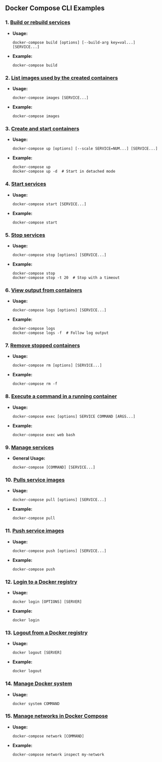## Docker Compose CLI Examples

### 1. [Build or rebuild services](https://docs.docker.com/compose/reference/build/)
- **Usage:**
  ```shell
  docker-compose build [options] [--build-arg key=val...] [SERVICE...]
  ```
- **Example:**
  ```shell
  docker-compose build
  ```

### 2. [List images used by the created containers](https://docs.docker.com/compose/reference/images/)
- **Usage:**
  ```shell
  docker-compose images [SERVICE...]
  ```
- **Example:**
  ```shell
  docker-compose images
  ```

### 3. [Create and start containers](https://docs.docker.com/compose/reference/up/)
- **Usage:**
  ```shell
  docker-compose up [options] [--scale SERVICE=NUM...] [SERVICE...]
  ```
- **Example:**
  ```shell
  docker-compose up
  docker-compose up -d  # Start in detached mode
  ```

### 4. [Start services](https://docs.docker.com/compose/reference/start/)
- **Usage:**
  ```shell
  docker-compose start [SERVICE...]
  ```
- **Example:**
  ```shell
  docker-compose start
  ```

### 5. [Stop services](https://docs.docker.com/compose/reference/stop/)
- **Usage:**
  ```shell
  docker-compose stop [options] [SERVICE...]
  ```
- **Example:**
  ```shell
  docker-compose stop
  docker-compose stop -t 20  # Stop with a timeout
  ```

### 6. [View output from containers](https://docs.docker.com/compose/reference/logs/)
- **Usage:**
  ```shell
  docker-compose logs [options] [SERVICE...]
  ```
- **Example:**
  ```shell
  docker-compose logs
  docker-compose logs -f  # Follow log output
  ```

### 7. [Remove stopped containers](https://docs.docker.com/compose/reference/rm/)
- **Usage:**
  ```shell
  docker-compose rm [options] [SERVICE...]
  ```
- **Example:**
  ```shell
  docker-compose rm -f
  ```

### 8. [Execute a command in a running container](https://docs.docker.com/compose/reference/exec/)
- **Usage:**
  ```shell
  docker-compose exec [options] SERVICE COMMAND [ARGS...]
  ```
- **Example:**
  ```shell
  docker-compose exec web bash
  ```

### 9. [Manage services](https://docs.docker.com/compose/reference/)
- **General Usage:**
  ```shell
  docker-compose [COMMAND] [SERVICE...]
  ```

### 10. [Pulls service images](https://docs.docker.com/compose/reference/pull/)
- **Usage:**
  ```shell
  docker-compose pull [options] [SERVICE...]
  ```
- **Example:**
  ```shell
  docker-compose pull
  ```

### 11. [Push service images](https://docs.docker.com/compose/reference/push/)
- **Usage:**
  ```shell
  docker-compose push [options] [SERVICE...]
  ```
- **Example:**
  ```shell
  docker-compose push
  ```

### 12. [Login to a Docker registry](https://docs.docker.com/compose/reference/login/)
- **Usage:**
  ```shell
  docker login [OPTIONS] [SERVER]
  ```
- **Example:**
  ```shell
  docker login
  ```

### 13. [Logout from a Docker registry](https://docs.docker.com/compose/reference/logout/)
- **Usage:**
  ```shell
  docker logout [SERVER]
  ```
- **Example:**
  ```shell
  docker logout
  ```

### 14. [Manage Docker system](https://docs.docker.com/compose/reference/)
- **Usage:**
  ```shell
  docker system COMMAND
  ```

### 15. [Manage networks in Docker Compose](https://docs.docker.com/compose/networking/)
- **Usage:**
  ```shell
  docker-compose network [COMMAND]
  ```
- **Example:**
  ```shell
  docker-compose network inspect my-network
  ```